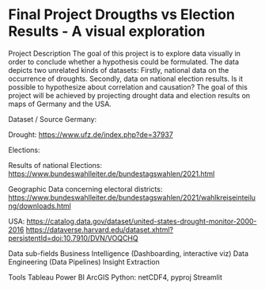 # Final Project Drougths vs Election Results - A visual exploration

Project Description
The goal of this project is to explore data visually in order to conclude whether a hypothesis could be formulated. The data depicts two unrelated kinds of datasets: Firstly, national data on the occurrence of droughts. Secondly, data on national election results. Is it possible to hypothesize about correlation and causation? The goal of this project will be achieved by projecting drought data and election results on maps  of Germany and the USA.

Dataset / Source
Germany:

Drought:
https://www.ufz.de/index.php?de=37937

Elections:

Results of national Elections:
https://www.bundeswahlleiter.de/bundestagswahlen/2021.html


Geographic Data concerning electoral districts:
https://www.bundeswahlleiter.de/bundestagswahlen/2021/wahlkreiseinteilung/downloads.html

USA:
https://catalog.data.gov/dataset/united-states-drought-monitor-2000-2016
https://dataverse.harvard.edu/dataset.xhtml?persistentId=doi:10.7910/DVN/VOQCHQ

Data sub-fields
Business Intelligence (Dashboarding, interactive viz)
Data Engineering (Data Pipelines)
Insight Extraction

Tools 
Tableau
Power BI
ArcGIS
Python: netCDF4, pyproj
Streamlit
